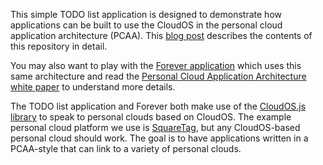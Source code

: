 
This simple TODO list application is designed to demonstrate how applications can be built to use the CloudOS in the personal cloud application architecture (PCAA). This [blog post](http://www.windley.com) describes the contents of this repository in detail. 

You may also want to play with the [Forever application](http://forevr.us/) which uses this same architecture and read the [Personal Cloud Application Architecture white paper](http://www.windley.com/liveweb/forever/) to understand more details. 

The TODO list application and Forever both make use of the [CloudOS.js library](kynetx/CloudOS.js) to speak to personal clouds based on CloudOS. The example personal cloud platform we use is [SquareTag](https://squaretag.com/), but any CloudOS-based personal cloud should work.  The goal is to have applications written in a PCAA-style that can link to a variety of personal clouds. 


